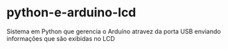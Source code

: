 # python-e-arduino-lcd
Sistema em Python que gerencia o Arduíno atravez da porta USB enviando informações que são exibidas no LCD
